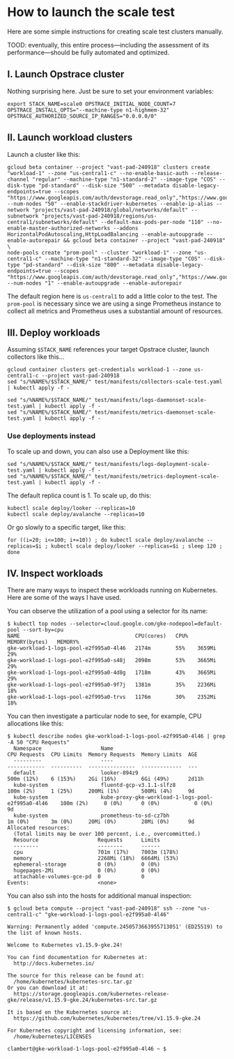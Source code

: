 # How to launch the scale test

Here are some simple instructions for creating scale test clusters manually.

TOOD: eventually, this entire process—including the assessment of its performance—should be fully automated and optimized.

## I. Launch Opstrace cluster

Nothing surprising here. Just be sure to set your environment variables:

```console
export STACK_NAME=scale0 OPSTRACE_INITIAL_NODE_COUNT=7 OPSTRACE_INSTALL_OPTS="--machine-type n1-highmem-32" OPSTRACE_AUTHORIZED_SOURCE_IP_RANGES="0.0.0.0/0"
```

## II. Launch workload clusters

Launch a cluster like this:

```console
gcloud beta container --project "vast-pad-240918" clusters create "workload-1" --zone "us-central1-c" --no-enable-basic-auth --release-channel "regular" --machine-type "n1-standard-2" --image-type "COS" --disk-type "pd-standard" --disk-size "500" --metadata disable-legacy-endpoints=true --scopes "https://www.googleapis.com/auth/devstorage.read_only","https://www.googleapis.com/auth/logging.write","https://www.googleapis.com/auth/monitoring","https://www.googleapis.com/auth/servicecontrol","https://www.googleapis.com/auth/service.management.readonly","https://www.googleapis.com/auth/trace.append" --num-nodes "50" --enable-stackdriver-kubernetes --enable-ip-alias --network "projects/vast-pad-240918/global/networks/default" --subnetwork "projects/vast-pad-240918/regions/us-central1/subnetworks/default" --default-max-pods-per-node "110" --no-enable-master-authorized-networks --addons HorizontalPodAutoscaling,HttpLoadBalancing --enable-autoupgrade --enable-autorepair && gcloud beta container --project "vast-pad-240918" \
node-pools create "prom-pool" --cluster "workload-1" --zone "us-central1-c" --machine-type "n1-standard-32" --image-type "COS" --disk-type "pd-standard" --disk-size "800" --metadata disable-legacy-endpoints=true --scopes "https://www.googleapis.com/auth/devstorage.read_only","https://www.googleapis.com/auth/logging.write","https://www.googleapis.com/auth/monitoring","https://www.googleapis.com/auth/servicecontrol","https://www.googleapis.com/auth/service.management.readonly","https://www.googleapis.com/auth/trace.append" --num-nodes "1" --enable-autoupgrade --enable-autorepair
```

The default region here is `us-central1` to add a little color to the test. The `prom-pool` is necessary since we are using a singe Prometheus instance to collect all metrics and Prometheus uses a substantial amount of resources.

## III. Deploy workloads

Assuming `$STACK_NAME` references your target Opstrace cluster, launch collectors like this...

```console
gcloud container clusters get-credentials workload-1 --zone us-central1-c --project vast-pad-240918
sed "s/%NAME%/$STACK_NAME/" test/manifests/collectors-scale-test.yaml | kubectl apply -f -
```

```console
sed "s/%NAME%/$STACK_NAME/" test/manifests/logs-daemonset-scale-test.yaml | kubectl apply -f -
sed "s/%NAME%/$STACK_NAME/" test/manifests/metrics-daemonset-scale-test.yaml | kubectl apply -f -
```

### Use deployments instead

To scale up and down, you can also use a Deployment like this:

```console
sed "s/%NAME%/$STACK_NAME/" test/manifests/logs-deployment-scale-test.yaml | kubectl apply -f -
sed "s/%NAME%/$STACK_NAME/" test/manifests/metrics-deployment-scale-test.yaml | kubectl apply -f -
```

The default replica count is 1. To scale up, do this:

```console
kubectl scale deploy/looker --replicas=10
kubectl scale deploy/avalanche --replicas=10
```

Or go slowly to a specific target, like this:

```console
for ((i=20; i<=100; i+=10)) ; do kubectl scale deploy/avalanche --replicas=$i ; kubectl scale deploy/looker --replicas=$i ; sleep 120 ; done
```

## IV. Inspect workloads

There are many ways to inspect these workloads running on Kubernetes. Here are some of the ways I have used.

You can observe the utilization of a pool using a selector for its name:

```console
$ kubectl top nodes --selector=cloud.google.com/gke-nodepool=default-pool --sort-by=cpu
NAME                                     CPU(cores)   CPU%   MEMORY(bytes)   MEMORY%
gke-workload-1-logs-pool-e2f995a0-4l46   2174m        55%    3659Mi          29%
gke-workload-1-logs-pool-e2f995a0-s48j   2098m        53%    3665Mi          29%
gke-workload-1-logs-pool-e2f995a0-4d8g   1718m        43%    3665Mi          29%
gke-workload-1-logs-pool-e2f995a0-9f7j   1381m        35%    2236Mi          18%
gke-workload-1-logs-pool-e2f995a0-trvs   1176m        30%    2352Mi          18%
```

You can then investigate a particular node to see, for example, CPU allocations like this:

```console
$ kubectl describe nodes gke-workload-1-logs-pool-e2f995a0-4l46 | grep -A 50 "CPU Requests"
  Namespace                   Name                                                 CPU Requests  CPU Limits  Memory Requests  Memory Limits  AGE
  ---------                   ----                                                 ------------  ----------  ---------------  -------------  ---
  default                     looker-894z9                                         500m (12%)    6 (153%)    2Gi (16%)        6Gi (49%)      2d11h
  kube-system                 fluentd-gcp-v3.1.1-slfz8                             100m (2%)     1 (25%)     200Mi (1%)       500Mi (4%)     9d
  kube-system                 kube-proxy-gke-workload-1-logs-pool-e2f995a0-4l46    100m (2%)     0 (0%)      0 (0%)           0 (0%)         9d
  kube-system                 prometheus-to-sd-cz7bh                               1m (0%)       3m (0%)     20Mi (0%)        20Mi (0%)      9d
Allocated resources:
  (Total limits may be over 100 percent, i.e., overcommitted.)
  Resource                   Requests      Limits
  --------                   --------      ------
  cpu                        701m (17%)    7003m (178%)
  memory                     2268Mi (18%)  6664Mi (53%)
  ephemeral-storage          0 (0%)        0 (0%)
  hugepages-2Mi              0 (0%)        0 (0%)
  attachable-volumes-gce-pd  0             0
Events:                      <none>
```

You can also ssh into the hosts for additional manual inspection:

```console
$ gcloud beta compute --project "vast-pad-240918" ssh --zone "us-central1-c" "gke-workload-1-logs-pool-e2f995a0-4l46"

Warning: Permanently added 'compute.2450573663955713051' (ED25519) to the list of known hosts.

Welcome to Kubernetes v1.15.9-gke.24!

You can find documentation for Kubernetes at:
  http://docs.kubernetes.io/

The source for this release can be found at:
  /home/kubernetes/kubernetes-src.tar.gz
Or you can download it at:
  https://storage.googleapis.com/kubernetes-release-gke/release/v1.15.9-gke.24/kubernetes-src.tar.gz

It is based on the Kubernetes source at:
  https://github.com/kubernetes/kubernetes/tree/v1.15.9-gke.24

For Kubernetes copyright and licensing information, see:
  /home/kubernetes/LICENSES

clambert@gke-workload-1-logs-pool-e2f995a0-4l46 ~ $
```
